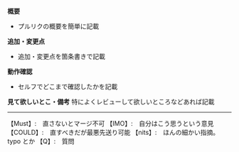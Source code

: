 **概要**

- プルリクの概要を簡単に記載

**追加・変更点**

- 追加・変更点を箇条書きで記載

**動作確認**

- セルフでどこまで確認したかを記載

**見て欲しいとこ・備考**
特によくレビューして欲しいところなどあれば記載

---

【Must】:　直さないとマージ不可
【IMO】:　自分はこう思うという意見
【COULD】:　直すべきだが最悪先送り可能
【nits】:　ほんの細かい指摘。typo とか
【Q】:　質問
